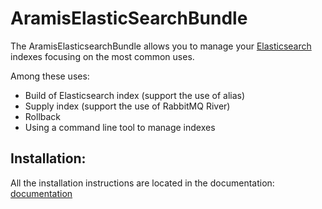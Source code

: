 AramisElasticSearchBundle
==========

The AramisElasticsearchBundle allows you to manage your [Elasticsearch](http://www.elasticsearch.org) indexes focusing on the most common uses.

 Among these uses:

 - Build of Elasticsearch index (support the use of alias)
 - Supply index (support the use of RabbitMQ River)
 - Rollback
 - Using a command line tool to manage indexes

## Installation:

All the installation instructions are located in the documentation: [documentation](https://github.com/ARAMISAUTO/AramisElasticsearchBundle/blob/master/Resources/doc/install.md)



